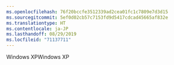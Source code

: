 ```yaml
---
ms.openlocfilehash: 76f20bccfe3512339ad2cea01fc1c7809e7d3d15
ms.sourcegitcommit: 5ef0d02cb57c7153fd9d5417cdcad45665af832e
ms.translationtype: HT
ms.contentlocale: ja-JP
ms.lasthandoff: 08/29/2019
ms.locfileid: "71137711"
---
```

<span data-ttu-id="0289f-101">Windows XP</span><span class="sxs-lookup"><span data-stu-id="0289f-101">Windows XP</span></span>